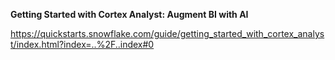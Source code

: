 **Getting Started with Cortex Analyst: Augment BI with AI**

https://quickstarts.snowflake.com/guide/getting_started_with_cortex_analyst/index.html?index=..%2F..index#0 

